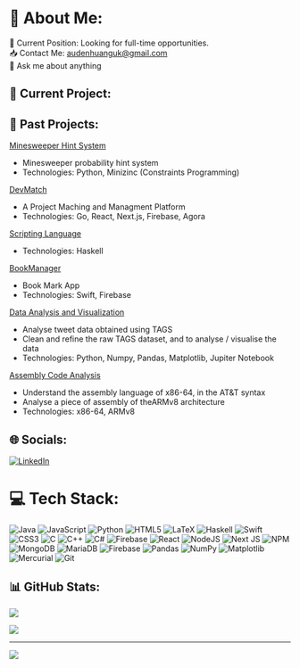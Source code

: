 <!--
**AudenHuang/AudenHuang** is a ✨ _special_ ✨ repository because its `README.md` (this file) appears on your GitHub profile.

Here are some ideas to get you started:

- 🔭 I’m currently working on ...
- 🌱 I’m currently learning ...
- 👯 I’m looking to collaborate on ...
- 🤔 I’m looking for help with ...
- 💬 Ask me about ...
- 📫 How to reach me: ...
- 😄 Pronouns: ...
- ⚡ Fun fact: ...
-->

# 💫 About Me:
🧳 Current Position: Looking for full-time opportunities.
<br>📥 Contact Me: audenhuanguk@gmail.com
<br>💬 Ask me about anything

## 🔭 Current Project:

## 📄 Past Projects:
[Minesweeper Hint System](https://github.com/AudenHuang/CS4098MinesweeperHintSystem) 
- Minesweeper probability hint system
- Technologies: Python, Minizinc (Constraints Programming)

[DevMatch](https://github.com/BobbyHealy/DevMatch) 
- A Project Maching and Managment Platform
- Technologies: Go, React, Next.js, Firebase, Agora

[Scripting Language](https://github.com/AudenHuang/H2)
- Technologies: Haskell

[BookManager](https://github.com/BooksManager/BookManager)
- Book Mark App
- Technologies: Swift, Firebase

[Data Analysis and Visualization](https://github.com/Johan-Ng/Python)
-  Analyse tweet data obtained using TAGS
-  Clean and refine the raw TAGS dataset, and to analyse / visualise the data
-  Technologies: Python, Numpy, Pandas, Matplotlib, Jupiter Notebook

[Assembly Code Analysis](https://github.com/AudenHuang/arch)
- Understand the assembly language of x86-64, in the AT&T syntax
- Analyse a piece of assembly of theARMv8 architecture
- Technologies: x86-64, ARMv8


## 🌐 Socials:
[![LinkedIn](https://img.shields.io/badge/LinkedIn-%230077B5.svg?logo=linkedin&logoColor=white)](https://linkedin.com/in/auden-huang-1a2a86129/) 

# 💻 Tech Stack:
![Java](https://img.shields.io/badge/java-%23ED8B00.svg?style=for-the-badge&logo=openjdk&logoColor=white) ![JavaScript](https://img.shields.io/badge/javascript-%23323330.svg?style=for-the-badge&logo=javascript&logoColor=%23F7DF1E) ![Python](https://img.shields.io/badge/python-3670A0?style=for-the-badge&logo=python&logoColor=ffdd54) ![HTML5](https://img.shields.io/badge/html5-%23E34F26.svg?style=for-the-badge&logo=html5&logoColor=white) ![LaTeX](https://img.shields.io/badge/latex-%23008080.svg?style=for-the-badge&logo=latex&logoColor=white) ![Haskell](https://img.shields.io/badge/Haskell-5e5086?style=for-the-badge&logo=haskell&logoColor=white) ![Swift](https://img.shields.io/badge/swift-F54A2A?style=for-the-badge&logo=swift&logoColor=white) ![CSS3](https://img.shields.io/badge/css3-%231572B6.svg?style=for-the-badge&logo=css3&logoColor=white) ![C](https://img.shields.io/badge/c-%2300599C.svg?style=for-the-badge&logo=c&logoColor=white) ![C++](https://img.shields.io/badge/c++-%2300599C.svg?style=for-the-badge&logo=c%2B%2B&logoColor=white) ![C#](https://img.shields.io/badge/c%23-%23239120.svg?style=for-the-badge&logo=csharp&logoColor=white) ![Firebase](https://img.shields.io/badge/firebase-%23039BE5.svg?style=for-the-badge&logo=firebase) ![React](https://img.shields.io/badge/react-%2320232a.svg?style=for-the-badge&logo=react&logoColor=%2361DAFB) ![NodeJS](https://img.shields.io/badge/node.js-6DA55F?style=for-the-badge&logo=node.js&logoColor=white) ![Next JS](https://img.shields.io/badge/Next-black?style=for-the-badge&logo=next.js&logoColor=white) ![NPM](https://img.shields.io/badge/NPM-%23CB3837.svg?style=for-the-badge&logo=npm&logoColor=white) ![MongoDB](https://img.shields.io/badge/MongoDB-%234ea94b.svg?style=for-the-badge&logo=mongodb&logoColor=white) ![MariaDB](https://img.shields.io/badge/MariaDB-003545?style=for-the-badge&logo=mariadb&logoColor=white) ![Firebase](https://img.shields.io/badge/firebase-a08021?style=for-the-badge&logo=firebase&logoColor=ffcd34) ![Pandas](https://img.shields.io/badge/pandas-%23150458.svg?style=for-the-badge&logo=pandas&logoColor=white) ![NumPy](https://img.shields.io/badge/numpy-%23013243.svg?style=for-the-badge&logo=numpy&logoColor=white) ![Matplotlib](https://img.shields.io/badge/Matplotlib-%23ffffff.svg?style=for-the-badge&logo=Matplotlib&logoColor=black) ![Mercurial](https://img.shields.io/badge/mercurial-999999.svg?style=for-the-badge&logo=mercurial&logoColor=white) ![Git](https://img.shields.io/badge/git-%23F05033.svg?style=for-the-badge&logo=git&logoColor=white)
## 📊 GitHub Stats:
<!-- [](https://github-readme-stats.vercel.app/api?username=AudenHuang&theme=transparent&hide_border=true&include_all_commits=false&count_private=false)<br/> -->
![](https://github-readme-streak-stats.herokuapp.com/?user=AudenHuang&theme=transparent&hide_border=true)<br/>
<!-- ![](https://github-readme-stats.vercel.app/api/top-langs/?username=AudenHuang&theme=transparent&hide_border=true&include_all_commits=false&count_private=false&layout=compact) -->

<!-- ## 🏆 GitHub Trophies-->
![](https://github-profile-trophy.vercel.app/?username=AudenHuang&theme=transparent&no-frame=false&no-bg=true&margin-w=4)

---
[![](https://visitcount.itsvg.in/api?id=AudenHuang&icon=0&color=0)](https://visitcount.itsvg.in)

